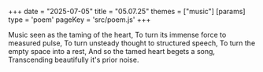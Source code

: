 +++
date = "2025-07-05"
title = "05.07.25"
themes = ["music"]
[params]
  type = 'poem'
  pageKey = 'src/poem.js'
+++

Music seen as the taming of the heart,
To turn its immense force to measured pulse,
To turn unsteady thought to structured speech,
To turn the empty space into a rest,
And so the tamed heart begets a song,
Transcending beautifully it's prior noise.
